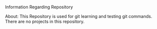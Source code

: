 Information Regarding Repository

About:
This Repository is used for git learning and testing git commands. There are no projects in this repository.

